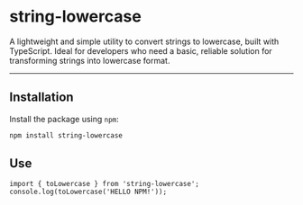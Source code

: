 # string-lowercase

A lightweight and simple utility to convert strings to lowercase, built with TypeScript. Ideal for developers who need a basic, reliable solution for transforming strings into lowercase format.

---

## Installation

Install the package using `npm`:

```bash
npm install string-lowercase
```

## Use

```
import { toLowercase } from 'string-lowercase';
console.log(toLowercase('HELLO NPM!'));
